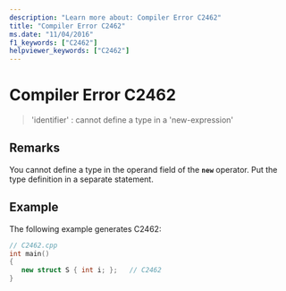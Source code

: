 ```yaml
---
description: "Learn more about: Compiler Error C2462"
title: "Compiler Error C2462"
ms.date: "11/04/2016"
f1_keywords: ["C2462"]
helpviewer_keywords: ["C2462"]
---
```

# Compiler Error C2462

> 'identifier' : cannot define a type in a 'new-expression'

## Remarks

You cannot define a type in the operand field of the **`new`** operator. Put the type definition in a separate statement.

## Example

The following example generates C2462:

```cpp
// C2462.cpp
int main()
{
   new struct S { int i; };   // C2462
}
```
